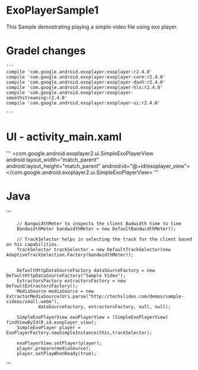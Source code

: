 # ExoPlayerSample1

This Sample demostrating playing a simple video file using exo player.

# Gradel changes
    '''
    compile 'com.google.android.exoplayer:exoplayer:r2.4.0'
    compile 'com.google.android.exoplayer:exoplayer-core:r2.4.0'
    compile 'com.google.android.exoplayer:exoplayer-dash:r2.4.0'
    compile 'com.google.android.exoplayer:exoplayer-hls:r2.4.0'
    compile 'com.google.android.exoplayer:exoplayer-smoothstreaming:r2.4.0'
    compile 'com.google.android.exoplayer:exoplayer-ui:r2.4.0'
    
    '''
    
# UI - activity_main.xaml

'''
<com.google.android.exoplayer2.ui.SimpleExoPlayerView
        android:layout_width="match_parent"
        android:layout_height="match_parent"
        android:id="@+id/exoplayer_view">
</com.google.android.exoplayer2.ui.SimpleExoPlayerView>
'''

# Java

'''

        // BangwidthMeter to inspects the client Badwidth time to time
        BandwidthMeter bandwidthMeter = new DefaultBandwidthMeter();

        // TrackSelector helps in selecting the track for the client based on his capabilities.
        TrackSelector trackSelector = new DefaultTrackSelector(new AdaptiveTrackSelection.Factory(bandwidthMeter));


        DefaultHttpDataSourceFactory dataSourceFactory = new DefaultHttpDataSourceFactory("Sample Video");
        ExtractorsFactory extractorsFactory = new DefaultExtractorsFactory();
        MediaSource mediaSource = new ExtractorMediaSource(Uri.parse("http://techslides.com/demos/sample-videos/small.webm"),
                dataSourceFactory, extractorsFactory, null, null);

        SimpleExoPlayerView exoPlayerView = (SimpleExoPlayerView) findViewById(R.id.exoplayer_view);
        SimpleExoPlayer player = ExoPlayerFactory.newSimpleInstance(this,trackSelector);

        exoPlayerView.setPlayer(player);
        player.prepare(mediaSource);
        player.setPlayWhenReady(true);

'''

